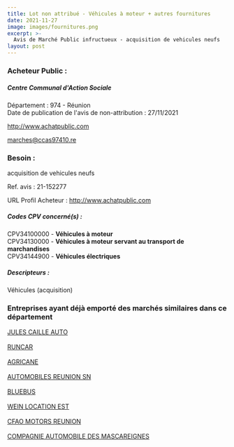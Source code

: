 ```yaml
---
title: Lot non attribué - Véhicules à moteur + autres fournitures
date: 2021-11-27
image: images/fournitures.png
excerpt: >-
  Avis de Marché Public infructueux - acquisition de vehicules neufs
layout: post
---
```


### Acheteur Public :
##### Centre Communal d'Action Sociale
Département : 974 - Réunion<br/>
Date de publication de l'avis de non-attribution : 27/11/2021


http://www.achatpublic.com

marches@ccas97410.re


### Besoin :

acquisition de vehicules neufs

Ref. avis : 21-152277

URL Profil Acheteur : http://www.achatpublic.com

##### Codes CPV concerné(s) :
CPV34100000 - **Véhicules à moteur** <br/>
CPV34130000 - **Véhicules à moteur servant au transport de marchandises** <br/>
CPV34144900 - **Véhicules électriques** <br/>

##### Descripteurs :
Véhicules (acquisition) <br/>

### Entreprises ayant déjà emporté des marchés similaires dans ce département
<a href="/entreprise-555/siren-399582741">JULES CAILLE AUTO</a><br/><br/>
<a href="/entreprise-555/siren-399915370">RUNCAR</a><br/><br/>
<a href="/entreprise-561/siren-439104399">AGRICANE</a><br/><br/>
<a href="/entreprise-564/siren-479673451">AUTOMOBILES REUNION SN</a><br/><br/>
<a href="/entreprise-567/siren-501161798">BLUEBUS</a><br/><br/>
<a href="/entreprise-569/siren-511866527">WEIN LOCATION EST</a><br/><br/>
<a href="/entreprise-571/siren-529809188">CFAO MOTORS REUNION</a><br/><br/>
<a href="/entreprise-572/siren-538559923">COMPAGNIE AUTOMOBILE DES MASCAREIGNES</a><br/><br/>
